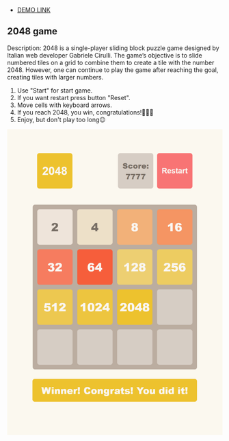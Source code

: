 - [DEMO LINK](https://yevhen-kolosov.github.io/2048_game/)

## 2048 game

Description: 2048 is a single-player sliding block puzzle game designed by Italian web developer Gabriele Cirulli. The game’s objective is to slide numbered tiles on a grid to combine them to create a tile with the number 2048. However, one can continue to play the game after reaching the goal, creating tiles with larger numbers.

1) Use "Start" for start game.
2) If you want restart press button "Reset".
3) Move cells with keyboard arrows.
4) If you reach 2048, you win, congratulations!🎉🎉🎉
5) Enjoy, but don't play too long😉

![Preview](./src/images/reference.png)